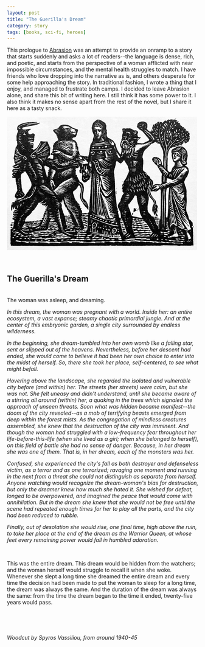 ```yaml
---
layout: post
title: "The Guerilla's Dream"
category: story
tags: [books, sci-fi, heroes]
---
```


This prologue to [Abrasion](http://www.imby.net/20170525/abrasion) was an attempt to provide an onramp to a story that starts suddenly and asks a lot of readers--the language is dense, rich, and poetic, and starts from the perspective of a woman afflicted with near impossible circumstances, and the mental health struggles to match. I have friends who love dropping into the narrative as is, and others desperate for some help approaching the story. In traditional fashion, I wrote a thing that I enjoy, and managed to frustrate both camps. I decided to leave Abrasion alone, and share this bit of writing here. I still think it has some power to it. I also think it makes no sense apart from the rest of the novel, but I share it here as a tasty snack. 

<img src='/assets/beasts.jpg' width='500'> 

&nbsp; <br />
## The Guerilla's Dream

&nbsp; <br />
The woman was asleep, and dreaming.

*In this dream, the woman was pregnant with a world. Inside her: an entire ecosystem, a vast expanse; steamy chaotic primordial jungle. And at the center of this embryonic garden, a single city surrounded by endless wilderness.* 
 
*In the beginning, she dream-tumbled into her own womb like a falling star, sent or slipped out of the heavens. Nevertheless, before her descent had ended, she would come to believe it had been her own choice to enter into the midst of herself. So, there she took her place, self-centered, to see what might befall.*

*Hovering above the landscape, she regarded the isolated and vulnerable city before (and within) her. The streets (her streets) were calm, but she was not. She felt uneasy and didn't understand, until she became aware of a stirring all around (within) her, a quaking in the trees which signaled the approach of unseen threats. Soon what was hidden became manifest--the doom of the city revealed--as a mob of terrifying beasts emerged from deep within the forest mists. As the congregation of mindless creatures assembled, she knew that the destruction of the city was imminent. And though the woman had struggled with a low-frequency fear throughout her life-before-this-life (when she lived as a girl; when she belonged to herself), on this field of battle she had no sense of danger. Because, in her dream she was one of them. That is, in her dream, each of the monsters was her.* 

*Confused, she experienced the city's fall as both destroyer and defenseless victim, as a terror and as one terrorized; ravaging one moment and running in the next from a threat she could not distinguish as separate from herself. Anyone watching would recognize the dream-woman's bias for destruction, but only the dreamer knew how much she hated it. She wished for defeat, longed to be overpowered, and imagined the peace that would come with annihilation. But in the dream she knew that she would not be free until the scene had repeated enough times for her to play all the parts, and the city had been reduced to rubble.*
 
*Finally, out of desolation she would rise, one final time, high above the ruin, to take her place at the end of the dream as the Warrior Queen, at whose feet every remaining power would fall in humbled adoration.*
 
&nbsp; <br />

This was the entire dream. This dream would be hidden from the watchers; and the woman herself would struggle to recall it when she woke. Whenever she slept a long time she dreamed the entire dream and every time the decision had been made to put the woman to sleep for a long time, the dream was always the same. And the duration of the dream was always the same: from the time the dream began to the time it ended, twenty-five years would pass. 


&nbsp; <br />

&nbsp; <br />

*Woodcut by Spyros Vassiliou, from around 1940-45*
